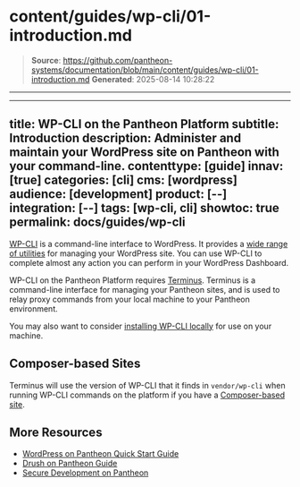 # content/guides/wp-cli/01-introduction.md

> **Source**: https://github.com/pantheon-systems/documentation/blob/main/content/guides/wp-cli/01-introduction.md
> **Generated**: 2025-08-14 10:28:22

---

---
title: WP-CLI on the Pantheon Platform
subtitle: Introduction
description: Administer and maintain your WordPress site on Pantheon with your command-line.
contenttype: [guide]
innav: [true]
categories: [cli]
cms: [wordpress]
audience: [development]
product: [--]
integration: [--]
tags: [wp-cli, cli]
showtoc: true
permalink: docs/guides/wp-cli
---

[WP-CLI](https://make.wordpress.org/cli/handbook/) is a command-line interface to WordPress. It provides a [wide range of utilities](https://developer.wordpress.org/cli/commands/) for managing your WordPress site. You can use WP-CLI to complete almost any action you can perform in your WordPress Dashboard.

WP-CLI on the Pantheon Platform requires [Terminus](/terminus). Terminus is a command-line interface for managing your Pantheon sites, and is used to relay proxy commands from your local machine to your Pantheon environment.

You may also want to consider [installing WP-CLI locally](https://make.wordpress.org/cli/handbook/installing/) for use on your machine.

## Composer-based Sites

Terminus will use the version of WP-CLI that it finds in `vendor/wp-cli` when running WP-CLI commands on the platform if you have a [Composer-based site](/guides/composer).

## More Resources

- [WordPress on Pantheon Quick Start Guide](/guides/wordpress-pantheon)
- [Drush on Pantheon Guide](/guides/drush)
- [Secure Development on Pantheon](/guides/secure-development)
